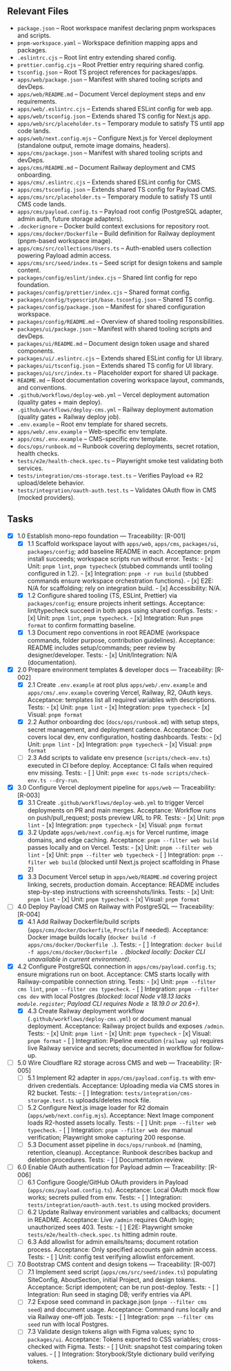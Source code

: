 ## Relevant Files

- `package.json` – Root workspace manifest declaring pnpm workspaces and scripts.
- `pnpm-workspace.yaml` – Workspace definition mapping apps and packages.
- `.eslintrc.cjs` – Root lint entry extending shared config.
- `prettier.config.cjs` – Root Prettier entry requiring shared config.
- `tsconfig.json` – Root TS project references for packages/apps.
- `apps/web/package.json` – Manifest with shared tooling scripts and devDeps.
- `apps/web/README.md` – Document Vercel deployment steps and env requirements.
- `apps/web/.eslintrc.cjs` – Extends shared ESLint config for web app.
- `apps/web/tsconfig.json` – Extends shared TS config for Next.js app.
- `apps/web/src/placeholder.ts` – Temporary module to satisfy TS until app code lands.
- `apps/web/next.config.mjs` – Configure Next.js for Vercel deployment (standalone output, remote image domains, headers).
- `apps/cms/package.json` – Manifest with shared tooling scripts and devDeps.
- `apps/cms/README.md` – Document Railway deployment and CMS onboarding.
- `apps/cms/.eslintrc.cjs` – Extends shared ESLint config for CMS.
- `apps/cms/tsconfig.json` – Extends shared TS config for Payload CMS.
- `apps/cms/src/placeholder.ts` – Temporary module to satisfy TS until CMS code lands.
- `apps/cms/payload.config.ts` – Payload root config (PostgreSQL adapter, admin auth, future storage adapters).
- `.dockerignore` – Docker build context exclusions for repository root.
- `apps/cms/docker/Dockerfile` – Build definition for Railway deployment (pnpm-based workspace image).
- `apps/cms/src/collections/Users.ts` – Auth-enabled users collection powering Payload admin access.
- `apps/cms/src/seed/index.ts` – Seed script for design tokens and sample content.
- `packages/config/eslint/index.cjs` – Shared lint config for repo foundation.
- `packages/config/prettier/index.cjs` – Shared format config.
- `packages/config/typescript/base.tsconfig.json` – Shared TS config.
- `packages/config/package.json` – Manifest for shared configuration workspace.
- `packages/config/README.md` – Overview of shared tooling responsibilities.
- `packages/ui/package.json` – Manifest with shared tooling scripts and devDeps.
- `packages/ui/README.md` – Document design token usage and shared components.
- `packages/ui/.eslintrc.cjs` – Extends shared ESLint config for UI library.
- `packages/ui/tsconfig.json` – Extends shared TS config for UI library.
- `packages/ui/src/index.ts` – Placeholder export for shared UI package.
- `README.md` – Root documentation covering workspace layout, commands, and conventions.
- `.github/workflows/deploy-web.yml` – Vercel deployment automation (quality gates + main deploy).
- `.github/workflows/deploy-cms.yml` – Railway deployment automation (quality gates + Railway deploy job).
- `.env.example` – Root env template for shared secrets.
- `apps/web/.env.example` – Web-specific env template.
- `apps/cms/.env.example` – CMS-specific env template.
- `docs/ops/runbook.md` – Runbook covering deployments, secret rotation, health checks.
- `tests/e2e/health-check.spec.ts` – Playwright smoke test validating both services.
- `tests/integration/cms-storage.test.ts` – Verifies Payload ↔ R2 upload/delete behavior.
- `tests/integration/oauth-auth.test.ts` – Validates OAuth flow in CMS (mocked providers).

## Tasks

- [x] 1.0 Establish mono-repo foundation — Traceability: [R-001]
  - [x] 1.1 Scaffold workspace layout with `apps/web`, `apps/cms`, `packages/ui`, `packages/config`; add baseline README in each.
        Acceptance: pnpm install succeeds; workspace scripts run without error.
        Tests:
          - [x] Unit: `pnpm lint`, `pnpm typecheck` (stubbed commands until tooling configured in 1.2).
          - [x] Integration: `pnpm -r run build` (stubbed commands ensure workspace orchestration functions).
          - [x] E2E: N/A for scaffolding; rely on integration build.
          - [x] Accessibility: N/A.
  - [x] 1.2 Configure shared tooling (TS, ESLint, Prettier) via `packages/config`; ensure projects inherit settings.
        Acceptance: lint/typecheck succeed in both apps using shared configs.
        Tests:
          - [x] Unit: `pnpm lint`, `pnpm typecheck`.
          - [x] Integration: Run `pnpm format` to confirm formatting baseline.
  - [x] 1.3 Document repo conventions in root README (workspace commands, folder purpose, contribution guidelines).
        Acceptance: README includes setup/commands; peer review by designer/developer.
        Tests:
          - [x] Unit/Integration: N/A (documentation).

- [x] 2.0 Prepare environment templates & developer docs — Traceability: [R-002]
  - [x] 2.1 Create `.env.example` at root plus `apps/web/.env.example` and `apps/cms/.env.example` covering Vercel, Railway, R2, OAuth keys.
        Acceptance: templates list all required variables with descriptions.
        Tests:
          - [x] Unit: `pnpm lint`
          - [x] Integration: `pnpm typecheck`
          - [x] Visual: `pnpm format`
  - [x] 2.2 Author onboarding doc (`docs/ops/runbook.md`) with setup steps, secret management, and deployment cadence.
        Acceptance: Doc covers local dev, env configuration, hosting dashboards.
        Tests:
          - [x] Unit: `pnpm lint`
          - [x] Integration: `pnpm typecheck`
          - [x] Visual: `pnpm format`
  - [ ] 2.3 Add scripts to validate env presence (`scripts/check-env.ts`) executed in CI before deploy.
        Acceptance: CI fails when required env missing.
        Tests:
          - [ ] Unit: `pnpm exec ts-node scripts/check-env.ts --dry-run`.

- [x] 3.0 Configure Vercel deployment pipeline for `apps/web` — Traceability: [R-003]
  - [x] 3.1 Create `.github/workflows/deploy-web.yml` to trigger Vercel deployments on PR and main merges.
        Acceptance: Workflow runs on push/pull_request; posts preview URL to PR.
        Tests:
          - [x] Unit: `pnpm lint`
          - [x] Integration: `pnpm typecheck`
          - [x] Visual: `pnpm format`
  - [x] 3.2 Update `apps/web/next.config.mjs` for Vercel runtime, image domains, and edge caching.
        Acceptance: `pnpm --filter web build` passes locally and on Vercel.
        Tests:
          - [x] Unit: `pnpm --filter web lint`
          - [x] Unit: `pnpm --filter web typecheck`
          - [ ] Integration: `pnpm --filter web build` (blocked until Next.js project scaffolding in Phase 2)
  - [x] 3.3 Document Vercel setup in `apps/web/README.md` covering project linking, secrets, production domain.
        Acceptance: README includes step-by-step instructions with screenshots/links.
        Tests:
          - [x] Unit: `pnpm lint`
          - [x] Unit: `pnpm typecheck`
          - [x] Visual: `pnpm format`

- [ ] 4.0 Deploy Payload CMS on Railway with PostgreSQL — Traceability: [R-004]
  - [x] 4.1 Add Railway Dockerfile/build scripts (`apps/cms/docker/Dockerfile`, `Procfile` if needed).
        Acceptance: Docker image builds locally (`docker build -f apps/cms/docker/Dockerfile .`).
        Tests:
          - [ ] Integration: `docker build -f apps/cms/docker/Dockerfile .` *(blocked locally: Docker CLI unavailable in current environment)*.
- [x] 4.2 Configure PostgreSQL connection in `apps/cms/payload.config.ts`; ensure migrations run on boot.
        Acceptance: CMS starts locally with Railway-compatible connection string.
        Tests:
          - [x] Unit: `pnpm --filter cms lint`, `pnpm --filter cms typecheck`.
          - [ ] Integration: `pnpm --filter cms dev` with local Postgres *(blocked: local Node v18.13 lacks `module.register`; Payload CLI requires Node ≥ 18.19.0 or 20.6+)*.
  - [x] 4.3 Create Railway deployment workflow (`.github/workflows/deploy-cms.yml`) or document manual deployment.
        Acceptance: Railway project builds and exposes `/admin`.
        Tests:
          - [x] Unit: `pnpm lint`
          - [x] Unit: `pnpm typecheck`
          - [x] Visual: `pnpm format`
          - [ ] Integration: Pipeline execution (`railway up`) requires live Railway service and secrets; documented in workflow for follow-up.

- [ ] 5.0 Wire Cloudflare R2 storage across CMS and web — Traceability: [R-005]
  - [ ] 5.1 Implement R2 adapter in `apps/cms/payload.config.ts` with env-driven credentials.
        Acceptance: Uploading media via CMS stores in R2 bucket.
        Tests:
          - [ ] Integration: `tests/integration/cms-storage.test.ts` uploads/deletes mock file.
  - [ ] 5.2 Configure Next.js image loader for R2 domain (`apps/web/next.config.mjs`).
        Acceptance: Next Image component loads R2-hosted assets locally.
        Tests:
          - [ ] Unit: `pnpm --filter web typecheck`.
          - [ ] Integration: `pnpm --filter web dev` manual verification; Playwright smoke capturing 200 response.
  - [ ] 5.3 Document asset pipeline in `docs/ops/runbook.md` (naming, retention, cleanup).
        Acceptance: Runbook describes backup and deletion procedures.
        Tests:
          - [ ] Documentation review.

- [ ] 6.0 Enable OAuth authentication for Payload admin — Traceability: [R-006]
  - [ ] 6.1 Configure Google/GitHub OAuth providers in Payload (`apps/cms/payload.config.ts`).
        Acceptance: Local OAuth mock flow works; secrets pulled from env.
        Tests:
          - [ ] Integration: `tests/integration/oauth-auth.test.ts` using mocked providers.
  - [ ] 6.2 Update Railway environment variables and callbacks; document in README.
        Acceptance: Live `/admin` requires OAuth login; unauthorized sees 403.
        Tests:
          - [ ] E2E: Playwright smoke `tests/e2e/health-check.spec.ts` hitting admin route.
  - [ ] 6.3 Add allowlist for admin emails/teams; document rotation process.
        Acceptance: Only specified accounts gain admin access.
        Tests:
          - [ ] Unit: config test verifying allowlist enforcement.

- [ ] 7.0 Bootstrap CMS content and design tokens — Traceability: [R-007]
  - [ ] 7.1 Implement seed script (`apps/cms/src/seed/index.ts`) populating SiteConfig, AboutSection, initial Project, and design tokens.
        Acceptance: Script idempotent; can be run post-deploy.
        Tests:
          - [ ] Integration: Run seed in staging DB; verify entries via API.
  - [ ] 7.2 Expose seed command in package.json (`pnpm --filter cms seed`) and document usage.
        Acceptance: Command runs locally and via Railway one-off job.
        Tests:
          - [ ] Integration: `pnpm --filter cms seed` run with local Postgres.
  - [ ] 7.3 Validate design tokens align with Figma values; sync to `packages/ui`.
        Acceptance: Tokens exported to CSS variables; cross-checked with Figma.
        Tests:
          - [ ] Unit: snapshot test comparing token values.
          - [ ] Integration: Storybook/Style dictionary build verifying tokens.
